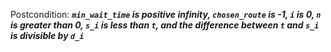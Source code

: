 Postcondition: ***`min_wait_time` is positive infinity, `chosen_route` is -1, `i` is 0, `n` is greater than 0, `s_i` is less than `t`, and the difference between `t` and `s_i` is divisible by `d_i`***
